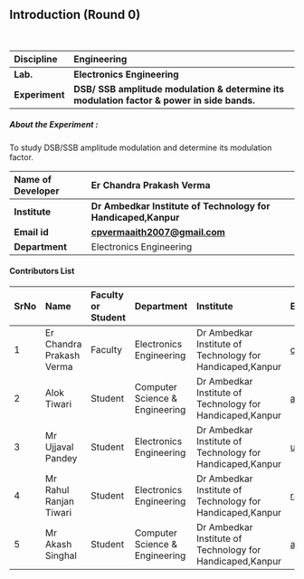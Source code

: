 ## Introduction (Round 0)

<br>

<b>Discipline | <b>Engineering
:--|:--|
<b> Lab. | <b>Electronics Engineering
<b> Experiment|     <b> DSB/ SSB amplitude modulation & determine its modulation factor & power in side bands.



<h5> About the Experiment : </h5>
To study DSB/SSB amplitude modulation and determine its modulation factor.

<b>Name of Developer | <b> Er Chandra Prakash Verma
:--|:--|
<b> Institute | <b> Dr Ambedkar Institute of Technology for Handicaped,Kanpur
<b> Email id|     <b> cpvermaaith2007@gmail.com
<b> Department | Electronics Engineering

#### Contributors List

SrNo | Name | Faculty or Student | Department| Institute | Email id
:--|:--|:--|:--|:--|:--|
1 |  Er Chandra Prakash Verma | Faculty |Electronics Engineering |  Dr Ambedkar Institute of Technology for Handicaped,Kanpur |cpvermaaith2007@gmail.com 
2 | Alok Tiwari| Student | Computer Science & Engineering | Dr Ambedkar Institute of Technology for Handicaped,Kanpur |aloktiwari123yoyo@gmail.com
3 | Mr Ujjaval Pandey | Student |  Electronics Engineering | Dr Ambedkar Institute of Technology for Handicaped,Kanpur |ujjavalpandey0@gmail.com
4 | Mr Rahul Ranjan Tiwari  | Student |   Electronics Engineering | Dr Ambedkar Institute of Technology for Handicaped,Kanpur |rahul2187679@gmail.com
5 | Mr Akash Singhal  | Student |  Computer Science & Engineering | Dr Ambedkar Institute of Technology for Handicaped,Kanpur |akashsinghal5880@gmail.com


<br>

